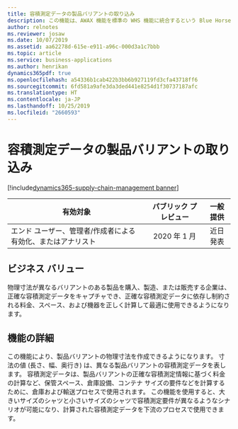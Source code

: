 ```yaml
---
title: 容積測定データの製品バリアントの取り込み
description: この機能は、AWAX 機能を標準の WHS 機能に統合するという Blue Horseshoe との契約から始まります。 この機能により、製品バリアントの物理寸法を保存し、輸送費や保管に必要なスペースに関連した正しい容積測定データの計算など、後工程でこれらを使用できるようになります。
author: relnotes
ms.reviewer: josaw
ms.date: 10/07/2019
ms.assetid: aa62278d-615e-e911-a96c-000d3a1c7bbb
ms.topic: article
ms.service: business-applications
ms.author: henrikan
dynamics365pdf: true
ms.openlocfilehash: a54336b1cab422b3bb6b927119fd3cfa43718ff6
ms.sourcegitcommit: 6fd581a9afe3da3ded441e8254d1f30737187afc
ms.translationtype: HT
ms.contentlocale: ja-JP
ms.lasthandoff: 10/25/2019
ms.locfileid: "2660593"
---
```

# <a name="product-variant-uptake-of-volumetric-data"></a>容積測定データの製品バリアントの取り込み
[!include[dynamics365-supply-chain-management banner](../includes/dynamics365-supply-chain-management.md)]

| 有効対象    |  パブリック プレビュー | 一般提供 | 
| ---------- | :----------: |:----------: |
|エンド ユーザー、管理者/作成者による有効化、またはアナリスト|2020 年 1 月| 近日発表|


## <a name="business-value"></a>ビジネス バリュー
<!-- bv start -->
物理寸法が異なるバリアントのある製品を購入、製造、または販売する企業は、正確な容積測定データをキャプチャでき、正確な容積測定データに依存し制約される料金、スペース、および機器を正しく計算して最適に使用できるようになります。
<!-- bv end -->



## <a name="feature-details"></a>機能の詳細
<!--feature detail start -->
この機能により、製品バリアントの物理寸法を作成できるようになります。 寸法の値 (長さ、幅、奥行き) は、異なる製品バリアントの容積測定データを表します。 容積測定データは、製品バリアントの正確な容積測定情報に基づく料金の計算など、保管スペース、倉庫設備、コンテナ サイズの要件などを計算するために、倉庫および輸送プロセスで使用されます。 この機能を使用すると、大きいサイズのシャツと小さいサイズのシャツで容積測定要件が異なるようなシナリオが可能になり、計算された容積測定データを下流のプロセスで使用できます。
<!--feature detail end -->









